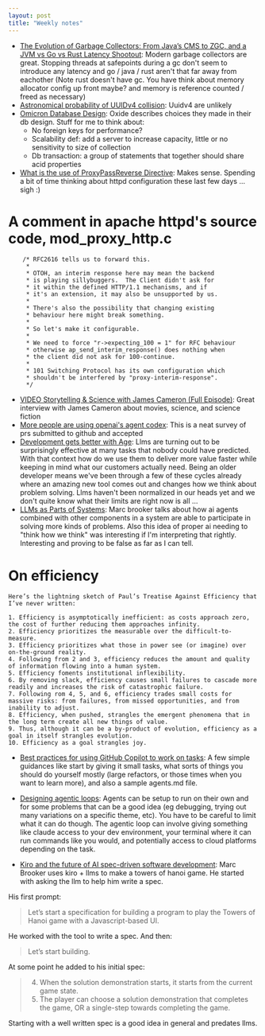 ```yaml
---
layout: post
title: "Weekly notes"
---
```


* [The Evolution of Garbage Collectors: From Java’s CMS to ZGC, and a JVM vs Go vs Rust Latency Shootout](https://codemia.io/blog/path/The-Evolution-of-Garbage-Collectors-From-Javas-CMS-to-ZGC-and-a-JVM-vs-Go-vs-Rust-Latency-Shootout): Modern garbage collectors are great. Stopping threads at safepoints during a gc don't seem to introduce any latency and go / java / rust aren't that far away from eachother (Note rust doesn't have gc. You have think about memory allocator config up front maybe? and memory is reference counted / freed as necessary)
* [Astronomical probability of UUIDv4 collision](https://en.wikipedia.org/wiki/Universally_unique_identifier#Collisions): Uuidv4 are unlikely
* [Omicron Database Design](https://rfd.shared.oxide.computer/rfd/0192): Oxide describes choices they made in their db design. Stuff for me to think about:
  * No foreign keys for performance?
  * Scalability def: add a server to increase capacity, little or no sensitivity to size of collection
  * Db transaction: a group of statements that together should share acid properties
* [What is the use of ProxyPassReverse Directive](https://serverfault.com/questions/774041/what-is-the-use-of-proxypassreverse-directive): Makes sense. Spending a bit of time thinking about httpd configuration these last few days ... sigh :)

# A comment in apache httpd's source code, mod_proxy_http.c

```
    /* RFC2616 tells us to forward this.
     *
     * OTOH, an interim response here may mean the backend
     * is playing sillybuggers.  The Client didn't ask for
     * it within the defined HTTP/1.1 mechanisms, and if
     * it's an extension, it may also be unsupported by us.
     *
     * There's also the possibility that changing existing
     * behaviour here might break something.
     *
     * So let's make it configurable.
     *
     * We need to force "r->expecting_100 = 1" for RFC behaviour
     * otherwise ap_send_interim_response() does nothing when
     * the client did not ask for 100-continue.
     *
     * 101 Switching Protocol has its own configuration which
     * shouldn't be interfered by "proxy-interim-response".
     */
```

* [VIDEO Storytelling & Science with James Cameron (Full Episode)](https://www.youtube.com/watch?v=z5d6RvbQbTg): Great interview with James Cameron about movies, science, and science fiction
* [More people are using openai's agent codex](https://simonwillison.net/2025/Oct/1/prarena/#atom-blogmarks): This is a neat survey of prs submitted to github and accepted
* [Development gets better with Age](https://www.allthingsdistributed.com/2025/10/better-with-age.html?utm_campaign=inbound&utm_source=rss): Llms are turning out to be surprisingly effective at many tasks that nobody could have predicted. With that context how do we use them to deliver more value faster while keeping in mind what our customers actually need. Being an older developer means we've been through a few of these cycles already where an amazing new tool comes out and changes how we think about problem solving. Llms haven't been normalized in our heads yet and we don't quite know what their limits are right now is all ...
* [LLMs as Parts of Systems](https://brooker.co.za/blog/2025/08/12/llms-as-components.html): Marc brooker talks about how ai agents combined with other components in a system are able to participate in solving more kinds of problems. Also this idea of proper ai needing to "think how we think" was interesting if I'm interpreting that rightly. Interesting and proving to be false as far as I can tell.

# On efficiency

```
Here’s the lightning sketch of Paul’s Treatise Against Efficiency that I’ve never written:

1. Efficiency is asymptotically inefficient: as costs approach zero, the cost of further reducing them approaches infinity.
2. Efficiency prioritizes the measurable over the difficult-to-measure.
3. Efficiency prioritizes what those in power see (or imagine) over on-the-ground reality.
4. Following from 2 and 3, efficiency reduces the amount and quality of information flowing into a human system.
5. Efficiency foments institutional inflexibility.
6. By removing slack, efficiency causes small failures to cascade more readily and increases the risk of catastrophic failure.
7. Following rom 4, 5, and 6, efficiency trades small costs for massive risks: from failures, from missed opportunities, and from inability to adjust.
8. Efficiency, when pushed, strangles the emergent phenomena that in the long term create all new things of value.
9. Thus, although it can be a by-product of evolution, efficiency as a goal in itself strangles evolution.
10. Efficiency as a goal strangles joy.
```

* [Best practices for using GitHub Copilot to work on tasks](https://docs.github.com/en/enterprise-cloud@latest/copilot/tutorials/coding-agent/get-the-best-results): A few simple guidances like start by giving it small tasks, what sorts of things you should do yourself mostly (large refactors, or those times when you want to learn more), and also a sample agents.md file.
* [Designing agentic loops](https://simonwillison.net/2025/Sep/30/designing-agentic-loops/): Agents can be setup to run on their own and for some problems that can be a good idea (eg debugging, trying out many variations on a specific theme, etc). You have to be careful to limit what it can do though. The agentic loop can involve giving something like claude access to your dev environment, your terminal where it can run commands like you would, and potentially access to cloud platforms depending on the task.

* [Kiro and the future of AI spec-driven software development](https://kiro.dev/blog/kiro-and-the-future-of-software-development/): Marc Brooker uses kiro + llms to make a towers of hanoi game. He started with asking the llm to help him write a spec.

His first prompt:

> Let’s start a specification for building a program to play the Towers of Hanoi game with a Javascript-based UI.

He worked with the tool to write a spec. And then:

> Let’s start building.

At some point he added to his initial spec:

> 4. When the solution demonstration starts, it starts from the current game state.
> 5. The player can choose a solution demonstration that completes the game, OR a single-step towards completing the game.

Starting with a well written spec is a good idea in general and predates llms.
